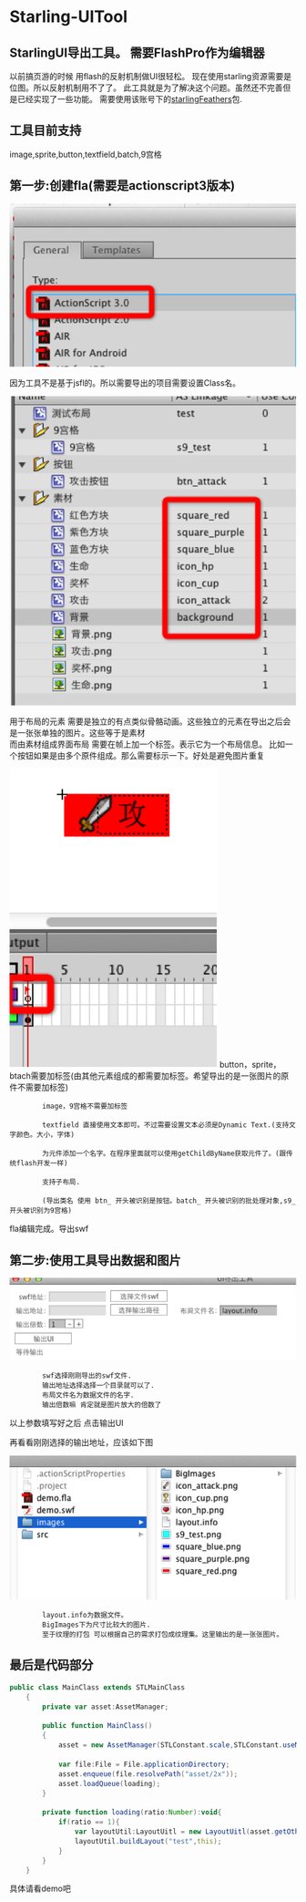 Starling-UITool
===============

StarlingUI导出工具。 需要FlashPro作为编辑器
----------------------------------------------------------------

以前搞页游的时候 用flash的反射机制做UI很轻松。
现在使用starling资源需要是位图。所以反射机制用不了了。
此工具就是为了解决这个问题。虽然还不完善但是已经实现了一些功能。
需要使用该账号下的[starlingFeathers](https://github.com/zmLiu/StarlingFeathers)包.

工具目前支持
------------------
image,sprite,button,textfield,batch,9宫格


第一步:创建fla(需要是actionscript3版本)
-------------------------------------------------------

<img src="images/tutorial1.png" />



因为工具不是基于jsfl的。所以需要导出的项目需要设置Class名。

<img src="images/tutorial2.png" />

用于布局的元素 需要是独立的有点类似骨骼动画。这些独立的元素在导出之后会是一张张单独的图片。这些等于是素材		
而由素材组成界面布局 需要在帧上加一个标签。表示它为一个布局信息。
比如一个按钮如果是由多个原件组成。那么需要标示一下。好处是避免图片重复

<img src="images/tutorial3.png" />
			button，sprite，btach需要加标签(由其他元素组成的都需要加标签。希望导出的是一张图片的原件不需要加标签)

			image，9宫格不需要加标签
			
			textfield 直接使用文本即可。不过需要设置文本必须是Dynamic Text.(支持文字颜色。大小，字体)
			
			为元件添加一个名字。在程序里面就可以使用getChildByName获取元件了。(跟传统flash开发一样)
			
			支持子布局.
			
			(导出类名 使用 btn_ 开头被识别是按钮。batch_ 开头被识别的批处理对象,s9_开头被识别为9宫格)


fla编辑完成。导出swf


第二步:使用工具导出数据和图片
-------------------------------------------------------

<img src="images/tutorial4.png" />


			swf选择刚刚导出的swf文件.
			输出地址选择选择一个目录就可以了.
			布局文件名为数据文件的名字.
			输出倍数嘛 肯定就是图片放大的倍数了

以上参数填写好之后 点击输出UI

再看看刚刚选择的输出地址，应该如下图

<img src="images/tutorial5.png" />


			layout.info为数据文件。
			BigImages下为尺寸比较大的图片.
			至于纹理的打包 可以根据自己的需求打包成纹理集。这里输出的是一张张图片。


最后是代码部分
---------------------
```actionscript
public class MainClass extends STLMainClass
	{
		private var asset:AssetManager;
		
		public function MainClass()
		{
			asset = new AssetManager(STLConstant.scale,STLConstant.useMipMaps);
			
			var file:File = File.applicationDirectory;
			asset.enqueue(file.resolvePath("asset/2x"));
			asset.loadQueue(loading);
		}
		
		private function loading(ratio:Number):void{
			if(ratio == 1){
				var layoutUtil:LayoutUitl = new LayoutUitl(asset.getOther("layout"),asset);
				layoutUtil.buildLayout("test",this);
			}
		}
	}
```

具体请看demo吧